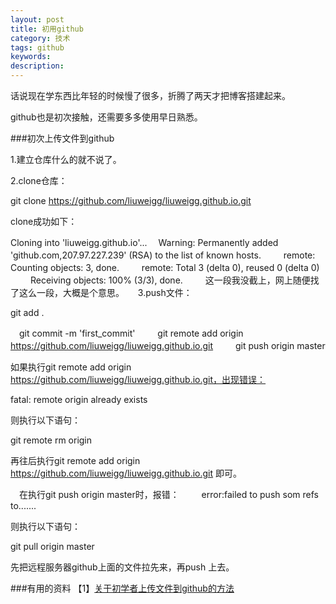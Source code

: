 ```yaml
---
layout: post
title: 初用github
category: 技术
tags: github
keywords: 
description: 
---
```

话说现在学东西比年轻的时候慢了很多，折腾了两天才把博客搭建起来。

github也是初次接触，还需要多多使用早日熟悉。

###初次上传文件到github

1.建立仓库什么的就不说了。

2.clone仓库：

  git clone https://github.com/liuweigg/liuweigg.github.io.git
  
  clone成功如下：
  
  Cloning into 'liuweigg.github.io'...
　Warning: Permanently added 'github.com,207.97.227.239' (RSA) to the list of known hosts.
　
　remote: Counting objects: 3, done.
　
　remote: Total 3 (delta 0), reused 0 (delta 0)
　
　Receiving objects: 100% (3/3), done.
　
　这一段我没截上，网上随便找了这么一段，大概是个意思。
　
3.push文件：

  git add .
  
　git commit -m 'first_commit'
　
　git remote add origin https://github.com/liuweigg/liuweigg.github.io.git
　
　git push origin master

  如果执行git remote add origin https://github.com/liuweigg/liuweigg.github.io.git，出现错误：
  
  fatal: remote origin already exists
  
  则执行以下语句：
  
  git remote rm origin
  
  再往后执行git remote add origin https://github.com/liuweigg/liuweigg.github.io.git 即可。
  
　在执行git push origin master时，报错：
　
　error:failed to push som refs to.......
  
  则执行以下语句：
  
  git pull origin master
  
  先把远程服务器github上面的文件拉先来，再push 上去。

###有用的资料
【1】[关于初学者上传文件到github的方法](http://blog.csdn.net/steven6977/article/details/10567719)






